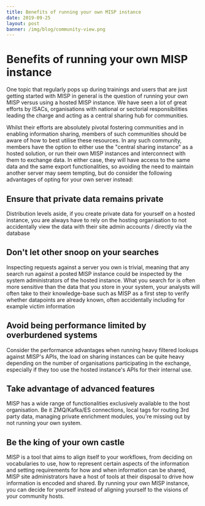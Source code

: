 ```yaml
---
title: Benefits of running your own MISP instance
date: 2019-09-25
layout: post
banner: /img/blog/community-view.png
---
```


# Benefits of running your own MISP instance

One topic that regularly pops up during trainings and users that are just getting started with MISP in general is the question of running your own MISP versus using a hosted MISP instance. We have seen a lot of great efforts by ISACs, organisations with national or sectorial responsibilities leading the charge and acting as a central sharing hub for communities.

Whilst their efforts are absolutely pivotal fostering communities and in enabling information sharing, members of such communities should be aware of how to best utilise these resources. In any such community, members have the option to either use the "central sharing instance" as a hosted solution, or run their own MISP instances and interconnect with them to exchange data. In either case, they will have access to the same data and the same export functionalities, so avoiding the need to maintain another server may seem tempting, but do consider the following advantages of opting for your own server instead:

## Ensure that private data remains private

Distribution levels aside, if you create private data for yourself on a hosted instance, you are always have to rely on the hosting organisation to not accidentally view the data with their site admin accounts / directly via the database

## Don't let other snoop on your searches

Inspecting requests against a server you own is trivial, meaning that any search run against a posted MISP instance could be inspected by the system administrators of the hosted instance. What you search for is often more sensitive than the data that you store in your system, your analysts will often take to their knowledge-base such as MISP as a first step to verify whether datapoints are already known, often accidentally including for example victim information

## Avoid being performance limited by overburdened systems

Consider the performance advantages when running heavy filtered lookups against MISP's APIs, the load on sharing instances can be quite heavy depending on the number of organisations participating in the exchange, especially if they too use the hosted instance's APIs for their internal use.

## Take advantage of advanced features

MISP has a wide range of functionalities exclusively available to the host organisation. Be it ZMQ/Kafka/ES connections, local tags for routing 3rd party data, managing private enrichment modules, you're missing out by not running your own system.

## Be the king of your own castle

MISP is a tool that aims to align itself to your workflows, from deciding on vocabularies to use, how to represent certain aspects of the information and setting requirements for how and when information can be shared, MISP site administrators have a host of tools at their disposal to drive how information is encoded and shared. By running your own MISP instance, you can decide for yourself instead of aligning yourself to the visions of your community hosts.


